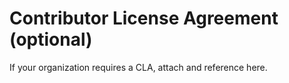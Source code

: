 # Contributor License Agreement (optional)
If your organization requires a CLA, attach and reference here.
